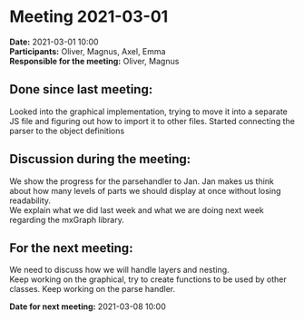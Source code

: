 # Meeting 2021-03-01

**Date:** 2021-03-01 10:00  
**Participants:** Oliver, Magnus, Axel, Emma  
**Responsible for the meeting:** Oliver, Magnus 

## Done since last meeting: 
Looked into the graphical implementation, trying to move it into a separate JS file and figuring out how to import it to other files. 
Started connecting the parser to the object definitions

## Discussion during the meeting:
We show the progress for the parsehandler to Jan. Jan makes us think about how many levels of parts we should display at once without losing readability.   
We explain what we did last week and what we are doing next week regarding the mxGraph library.

## For the next meeting:
We need to discuss how we will handle layers and nesting.   
Keep working on the graphical, try to create functions to be used by other classes. 
Keep working on the parse handler.

**Date for next meeting:** 2021-03-08 10:00 

